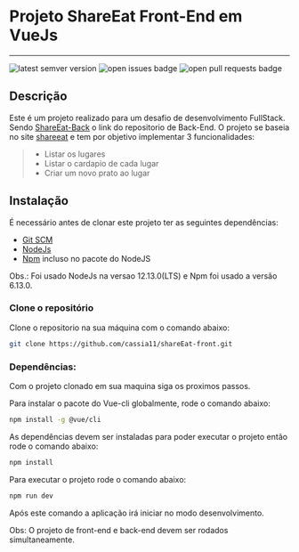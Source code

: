 # Projeto ShareEat Front-End em VueJs

----

<img src='https://img.shields.io/github/tag/cassia11/shareEat-front.svg' alt='latest semver version' /> <img src='https://img.shields.io/github/issues/cassia11/shareEat-front.svg' alt='open issues badge' /> <img src='https://img.shields.io/github/issues-pr/cassia11/shareEat-front.svg' alt='open pull requests badge' />

## Descrição
Este é um projeto realizado para um desafio de desenvolvimento FullStack.
Sendo [ShareEat-Back](https://github.com/cassia11/shareEat) o link do repositorio de Back-End.
O projeto se baseia no site [shareeat](https://shareeat.com.br) e tem por objetivo implementar 3 funcionalidades:
>  * Listar os lugares
>  * Listar o cardapio de cada lugar
>  * Criar um novo prato ao lugar


## Instalação

É necessário antes de clonar este projeto ter as seguintes dependências:

* [Git SCM](https://git-scm.com/downloads)
* [NodeJs](https://nodejs.org/en/)
* [Npm](https://nodejs.org/en/download/) incluso no pacote do NodeJS

Obs.: Foi usado NodeJs na versao 12.13.0(LTS) e Npm foi usado a versão 6.13.0.

### Clone o repositório

Clone o repositorio na sua máquina com o comando abaixo:

```bash
git clone https://github.com/cassia11/shareEat-front.git
```

### Dependências:

Com o projeto clonado em sua maquina siga os proximos passos.

Para instalar o pacote do Vue-cli globalmente, rode o comando abaixo:

```bash
npm install -g @vue/cli
```

As dependências devem ser instaladas para poder executar o projeto então rode o comando abaixo:

```bash
npm install
```

Para executar o projeto rode o comando abaixo:

```bash
npm run dev
```

Após este comando a aplicação irá iniciar no modo desenvolvimento.

Obs: O projeto de front-end e back-end devem ser rodados simultaneamente.


